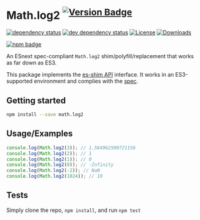 # Math.log2 <sup>[![Version Badge][npm-version-svg]][package-url]</sup>

[![dependency status][deps-svg]][deps-url]
[![dev dependency status][dev-deps-svg]][dev-deps-url]
[![License][license-image]][license-url]
[![Downloads][downloads-image]][downloads-url]

[![npm badge][npm-badge-png]][package-url]

An ESnext spec-compliant `Math.log2` shim/polyfill/replacement that works as far down as ES3.

This package implements the [es-shim API](https://github.com/es-shims/api) interface. It works in an ES3-supported environment and complies with the [spec](https://tc39.es/ecma262/#sec-map-objects).

## Getting started

```sh
npm install --save math.log2
```

## Usage/Examples

```js
console.log(Math.log2(3)); // 1.584962500721156
console.log(Math.log2(2)); // 1
console.log(Math.log2(1)); // 0
console.log(Math.log2(0)); // -Infinity
console.log(Math.log2(-2)); // NaN
console.log(Math.log2(1024)); // 10
```

## Tests
Simply clone the repo, `npm install`, and run `npm test`

[package-url]: https://npmjs.org/package/math.log2
[npm-version-svg]: https://versionbadg.es/es-shims/Math.log2.svg
[deps-svg]: https://david-dm.org/es-shims/Math.log2.svg
[deps-url]: https://david-dm.org/es-shims/Math.log2
[dev-deps-svg]: https://david-dm.org/es-shims/Math.log2/dev-status.svg
[dev-deps-url]: https://david-dm.org/es-shims/Math.log2#info=devDependencies
[npm-badge-png]: https://nodei.co/npm/math.log2.png?downloads=true&stars=true
[license-image]: https://img.shields.io/npm/l/math.log2.svg
[license-url]: LICENSE
[downloads-image]: https://img.shields.io/npm/dm/math.log2.svg
[downloads-url]: https://npm-stat.com/charts.html?package=math.log2
